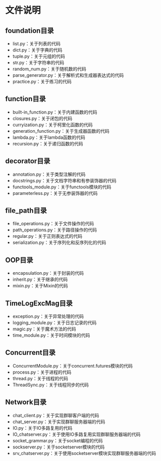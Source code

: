 # 文件说明
## foundation目录
- list.py：关于列表的代码
- dict.py：关于字典的代码
- tuple.py：关于元组的代码
- str.py：关于字符串的代码
- random_num.py：关于随机数的代码
- parse_generator.py：关于解析式和生成器表达式的代码
- practice.py：关于练习的代码
## function目录
- built-in_function.py：关于内建函数的代码
- closures.py：关于闭包的代码
- curryization.py：关于柯里化函数的代码
- generation_function.py：关于生成器函数的代码
- lambda.py：关于lambda函数的代码
- recursion.py：关于递归函数的代码
## decorator目录
- annotation.py：关于类型注解的代码
- docstrings.py：关于文档字符串和有参装饰器的代码
- functools_module.py：关于functools模块的代码
- parameterless.py：关于无参装饰器的代码
## file_path目录
- file_operations.py：关于文件操作的代码
- path_operations.py：关于路径操作的代码
- regular.py：关于正则表达式的代码
- serialization.py：关于序列化和反序列化的代码
## OOP目录
- encapsulation.py：关于封装的代码
- inherit.py：关于继承的代码
- mixin.py：关于Mixin的代码
## TimeLogExcMag目录
- exception.py：关于异常处理的代码
- logging_module.py：关于日志记录的代码
- magic.py：关于魔术方法的代码
- time_module.py：关于时间模块的代码
## Concurrent目录
- ConcurrentModule.py：关于concurrent.futures模块的代码
- process.py：关于进程的代码
- thread.py：关于线程的代码
- ThreadSync.py：关于线程同步的代码
## Network目录
- chat_client.py：关于实现群聊客户端的代码
- chat_server.py：关于实现群聊服务器端的代码
- IO.py：关于IO多路复用的代码
- IO_chatserver.py：关于使用IO多路复用实现群聊服务器端的代码
- socket_grammar.py：关于socket编程的代码
- sockserver.py：关于socketserver模块的代码
- srv_chatserver.py：关于使用socketserver模块实现群聊服务器端的代码